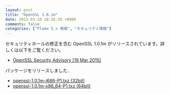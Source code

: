 ```yaml
---
layout: post
title: "OpenSSL 1.0.1m"
date: 2015-03-20 18:26:36 +0900
comments: false
categories: ["Plamo 5.x 情報", "セキュリティ情報"]
---
```


セキュリティホールの修正を含む OpenSSL 1.0.1m がリリースされています。詳しくは以下をご覧ください。

* [OpenSSL Security Advisory [19 Mar 2015]](http://www.openssl.org/news/secadv_20150319.txt)

パッケージをリリースしました．

* [openssl-1.0.1m-i686-P1.txz (32bit)](ftp://plamo.linet.gr.jp/pub/Plamo-5.x/x86/plamo/00_base/openssl-1.0.1m-i686-P1.txz)
* [openssl-1.0.1m-x86_64-P1.txz (64bit)](ftp://plamo.linet.gr.jp/pub/Plamo-5.x/x86_64/plamo/00_base/openssl-1.0.1m-x86_64-P1.txz)
